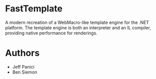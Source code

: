 FastTemplate
============

A modern recreation of a WebMacro-like template engine for the .NET platform.  The template engine is both an interpreter and an IL compiler, providing native performance for renderings.

Authors
========
- Jeff Panici
- Ben Siemon
